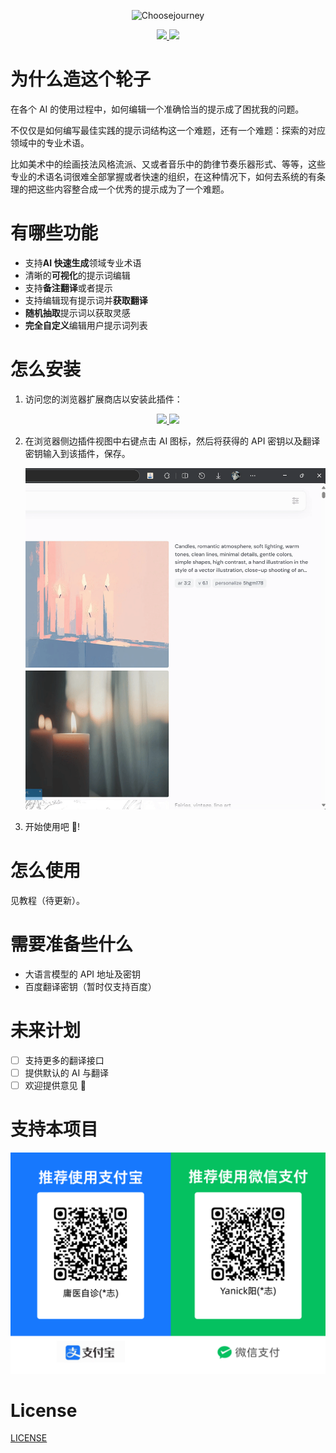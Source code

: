 <p align="center"><picture>
<img alt="Choosejourney" src="https://s21.ax1x.com/2024/10/20/pAatlLR.png">
</picture>
</p>
<p align="center">

  <a href="https://chromewebstore.google.com/detail/choosejourney/lhhnmdfkkdmflpnpcngmiofcnokikmgf?authuser=0&hl=zh-CN" target="_blank">
    <img src="https://s21.ax1x.com/2024/10/20/pAatrwt.png" />
  </a>
  <a href="https://microsoftedge.microsoft.com/addons/detail/choosejourney/mfpjhghgmaicdaaljjgiglmmdjoiacga" target="_blank">
    <img src="https://s21.ax1x.com/2024/10/20/pAatDeI.png" />
  </a>
</p>

# 为什么造这个轮子

在各个 AI 的使用过程中，如何编辑一个准确恰当的提示成了困扰我的问题。

不仅仅是如何编写最佳实践的提示词结构这一个难题，还有一个难题：探索的对应领域中的专业术语。

比如美术中的绘画技法风格流派、又或者音乐中的韵律节奏乐器形式、等等，这些专业的术语名词很难全部掌握或者快速的组织，在这种情况下，如何去系统的有条理的把这些内容整合成一个优秀的提示成为了一个难题。

# 有哪些功能

- 支持**AI 快速生成**领域专业术语
- 清晰的**可视化**的提示词编辑
- 支持**备注翻译**或者提示
- 支持编辑现有提示词并**获取翻译**
- **随机抽取**提示词以获取灵感
- **完全自定义**编辑用户提示词列表

# 怎么安装

1. 访问您的浏览器扩展商店以安装此插件：
<p align="center">

  <a href="https://chromewebstore.google.com/detail/choosejourney/lhhnmdfkkdmflpnpcngmiofcnokikmgf?authuser=0&hl=zh-CN" target="_blank">
    <img src="https://s21.ax1x.com/2024/10/20/pAatrwt.png" />
  </a>
  <a href="https://microsoftedge.microsoft.com/addons/detail/choosejourney/mfpjhghgmaicdaaljjgiglmmdjoiacga" target="_blank">
    <img src="https://s21.ax1x.com/2024/10/20/pAatDeI.png" />
  </a>
</p>

2. 在浏览器侧边插件视图中右键点击 AI 图标，然后将获得的 API 密钥以及翻译密钥输入到该插件，保存。

   <p align="center">
     <img width="600" src="/gif/set.gif" />
   </p>

3. 开始使用吧 🎉!

# 怎么使用

见教程（待更新）。

# 需要准备些什么

- 大语言模型的 API 地址及密钥
- 百度翻译密钥（暂时仅支持百度）

# 未来计划

- [ ] 支持更多的翻译接口
- [ ] 提供默认的 AI 与翻译
- [ ] 欢迎提供意见 👏

# 支持本项目

![赞助我](打赏码.png)

# License

[LICENSE](./LICENSE)
